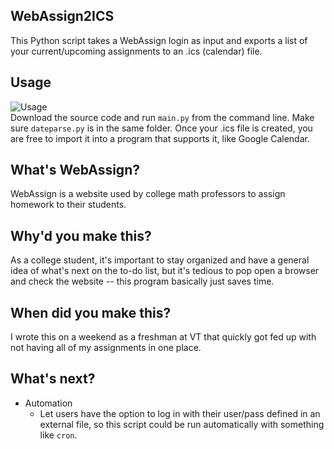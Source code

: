 ## WebAssign2ICS
This Python script takes a WebAssign login as input and exports a list of your current/upcoming assignments to an .ics (calendar) file.

## Usage
![Usage](https://i.imgur.com/fkP3r5v.png)  
Download the source code and run `main.py` from the command line. Make sure `dateparse.py` is in the same folder.
Once your .ics file is created, you are free to import it into a program that supports it, like Google Calendar. 

## What's WebAssign?
WebAssign is a website used by college math professors to assign homework to their students. 

## Why'd you make this?
As a college student, it's important to stay organized and have a general idea of what's next on the to-do list, but it's tedious to pop open a browser and check the website -- this program basically just saves time.

## When did you make this?
I wrote this on a weekend as a freshman at VT that quickly got fed up with not having all of my assignments in one place.

## What's next?
- Automation
  - Let users have the option to log in with their user/pass defined in an external file, so this script could be run automatically with something like `cron`.
